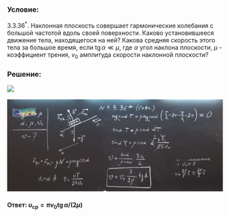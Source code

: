 ###  Условие:

$3.3.36^*.$ Наклонная плоскость совершает гармонические колебания с большой частотой вдоль своей поверхности. Каково установившееся движение тела, находящегося на ней? Какова средняя скорость этого тела за большое время, если $\operatorname{tg} \alpha\ll \mu$, где $\alpha$ угол наклона плоскости, $\mu$ - коэффициент трения, $v_0$ амплитуда скорости наклонной плоскости?

###  Решение:

![](https://www.youtube.com/embed/9Mlrq7eDTSk)

![|1841x787, 67%](../../img/3.3.36/01.png)

#### Ответ: $u_{\mathrm{cp}}=\pi v_0 \operatorname{tg} \alpha /(2 \mu )$